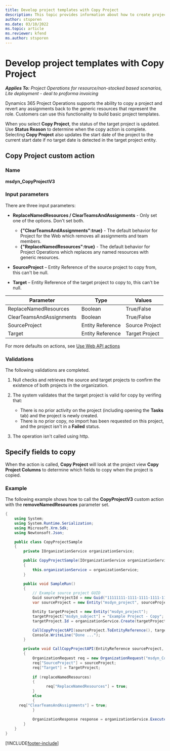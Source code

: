 ```yaml
---
title: Develop project templates with Copy Project
description: This topic provides information about how to create project templates using the Copy Project custom action.
author: stsporen
ms.date: 03/10/2022
ms.topic: article
ms.reviewer: kfend 
ms.author: stsporen
---
```


# Develop project templates with Copy Project

_**Applies To:** Project Operations for resource/non-stocked based scenarios, Lite deployment - deal to proforma invoicing_



Dynamics 365 Project Operations supports the ability to copy a project and revert any assignments back to the generic resources that represent the role. Customers can use this functionality to build basic project templates.

When you select **Copy Project**, the status of the target project is updated. Use **Status Reason** to determine when the copy action is complete. Selecting **Copy Project** also updates the start date of the project to the current start date if no target date is detected in the target project entity.

## Copy Project custom action 

### Name 

**msdyn_CopyProjectV3**

### Input parameters
There are three input parameters:

- **ReplaceNamedResources / ClearTeamsAndAssignments** - Only set one of the options. Don't set both.

    - **{"ClearTeamsAndAssignments":true}** - The default behavior for Project for the Web which removes all assignments and team members.
    - **{"ReplaceNamedResources":true}** - The default behavior for Project Operations which replaces any named resources with generic resources.

- **SourceProject** – Entity Reference of the source project to copy from, this can't be null.
- **Target** – Entity Reference of the target project to copy to, this can't be null.

| Parameter                | Type             | Values         |
|--------------------------|------------------|----------------|
| ReplaceNamedResources    | Boolean          | True/False     |
| ClearTeamsAndAssignments | Boolean          | True/False     |
| SourceProject            | Entity Reference | Source Project |
| Target                   | Entity Reference | Target Project |


For more defaults on actions, see [Use Web API actions](/powerapps/developer/common-data-service/webapi/use-web-api-actions)

### Validations
The following validations are completed.

1. Null checks and retrieves the source and target projects to confirm the existence of both projects in the organization.
2. The system validates that the target project is valid for copy by verifing that:

    - There is no prior activity on the project (including opening the **Tasks** tab) and the project is newly created.
    - There is no prior copy, no import has been requested on this project, and the project isn't in a **Failed** status.

3. The operation isn't called using http.


## Specify fields to copy 
When the action is called, **Copy Project** will look at the project view **Copy Project Columns** to determine which fields to copy when the project is copied.


### Example
The following example shows how to call the **CopyProjectV3** custom action with the **removeNamedResources** parameter set.
```C#
{
    using System;
    using System.Runtime.Serialization;
    using Microsoft.Xrm.Sdk;
    using Newtonsoft.Json;

    public class CopyProjectSample
    {
        private IOrganizationService organizationService;

        public CopyProjectSample(IOrganizationService organizationService)
        {
            this.organizationService = organizationService;
        }

        public void SampleRun()
        {
            // Example source project GUID
            Guid sourceProjectId = new Guid("11111111-1111-1111-1111-111111111111");
            var sourceProject = new Entity("msdyn_project", sourceProjectId);

            Entity targetProject = new Entity("msdyn_project");
            targetProject["msdyn_subject"] = "Example Project - Copy";
            targetProject.Id = organizationService.Create(targetProject);

            CallCopyProjectAPI(sourceProject.ToEntityReference(), targetProject.ToEntityReference(), copyOption, true, false);
            Console.WriteLine("Done ...");
        }

        private void CallCopyProjectAPI(EntityReference sourceProject, EntityReference TargetProject, bool replaceNamedResources = true, bool clearTeamsAndAssignments = false)
        {
            OrganizationRequest req = new OrganizationRequest("msdyn_CopyProjectV3");
            req["SourceProject"] = sourceProject;
            req["Target"] = TargetProject;
            
            if (replaceNamedResources)
            {
            	  req["ReplaceNamedResources"] = true;
            }
            else
            {
	  req["ClearTeamsAndAssignments"] = true;
            }
            
            OrganizationResponse response = organizationService.Execute(req);
        }
    }
}

```


[!INCLUDE[footer-include](../includes/footer-banner.md)]
